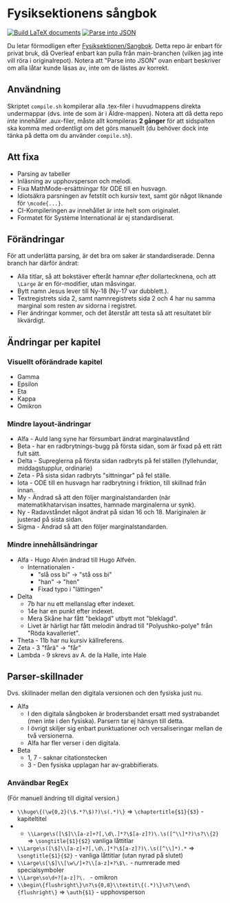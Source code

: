 # Fysiksektionens sångbok
[![Build LaTeX documents](https://github.com/oskarr/Sangbok/actions/workflows/compile.yml/badge.svg)](https://github.com/oskarr/Sangbok/actions/workflows/compile.yml) [![Parse into JSON](https://github.com/oskarr/Sangbok/actions/workflows/json-parse.yml/badge.svg)](https://github.com/oskarr/Sangbok/actions/workflows/json-parse.yml)

Du letar förmodligen efter [Fysiksektionen/Sangbok](https://github.com/Fysiksektionen/Sangbok). Detta repo är enbart för privat bruk, då Overleaf enbart kan pulla från main-branchen (vilken jag inte vill röra i originalrepot). Notera att "Parse into JSON" ovan enbart beskriver om alla låtar kunde läsas av, inte om de lästes av korrekt.

## Användning
Skriptet `compile.sh` kompilerar alla .tex-filer i huvudmappens direkta undermappar (dvs. inte de som är i Äldre-mappen). Notera att då detta repo _inte_ innehåller .aux-filer, måste allt kompileras **2 gånger** för att sidspalten ska komma med ordentligt om det görs manuellt (du behöver dock inte tänka på detta om du använder `compile.sh`).

## Att fixa
* Parsing av tabeller
* Inläsning av upphovsperson och melodi.
* Fixa MathMode-ersättningar för ODE till en husvagn.
* Idiotsäkra parsningen av fetstilt och kursiv text, samt gör något liknande för `\mcode{...}`.
* CI-Kompileringen av innehållet är inte helt som originalet.
* Formatet för Système International är ej standardiserat.

## Förändringar
För att underlätta parsing, är det bra om saker är standardiserade. Denna branch har därför ändrat:
* Alla titlar, så att bokstäver efteråt hamnar _efter_ dollartecknena, och att `\Large` är en för-modifier, utan måsvingar.
* Bytt namn Jesus lever till Ny-18 (Ny-17 var dubblett.).
* Textregistrets sida 2, samt namnregistrets sida 2 och 4 har nu samma marginal som resten av sidorna i registret.
* Fler ändringar kommer, och det återstår att testa så att resultatet blir likvärdigt.

## Ändringar per kapitel
### Visuellt oförändrade kapitel
* Gamma
* Epsilon
* Eta
* Kappa
* Omikron

### Mindre layout-ändringar
* Alfa - Auld lang syne har försumbart ändrat marginalavstånd
* Beta - har en radbrytnings-bugg på första sidan, som är fixad på ett rätt fult sätt.
* Delta - Supreglerna på första sidan radbryts på fel ställen (fyllehundar, middagstupplur, ordinarie)
* Zeta - På sista sidan radbryts "sittningar" på fel ställe.
* Iota - ODE till en husvagn har radbrytning i friktion, till skillnad från innan.
* My - Ändrad så att den följer marginalstandarden (när matematikhatarvisan insattes, hamnade marginalerna ur synk).
* Ny - Radavståndet något ändrat på sidan 16 och 18. Mariginalen är justerad på sista sidan.
* Sigma - Ändrad så att den följer marginalstandarden.

### Mindre innehållsändringar
* Alfa - Hugo Alvén ändrad till Hugo Alfvén.
    * Internationalen - 
        * "slå oss bi" -> "stå oss bi"
        * "han" -> "hen"
        * Fixad typo i "lättingen"
* Delta
    * 7b har nu ett mellanslag efter indexet.
    * 14e har en punkt efter indexet.
    * Mera Skåne har fått "beklagd" utbytt mot "bleklagd".
    * Livet är härligt har fått melodin ändrad till "Polyushko-polye" från "Röda kavalleriet".
* Theta - 11b har nu kursiv källreferens.
* Zeta - 3 "fårä" -> "får"
* Lambda - 9 skrevs av A. de la Halle, inte Hale

## Parser-skillnader
Dvs. skillnader mellan den digitala versionen och den fysiska just nu.
* Alfa
    * I den digitala sångboken är brodersbandet ersatt med systrabandet (men inte i den fysiska). Parsern tar ej hänsyn till detta.
    * I övrigt skiljer sig enbart punktuationer och versaliseringar mellan de två versionerna.
    * Alfa har fler verser i den digitala.
* Beta
    * 1, 7 - saknar citationstecken
    * 3 - Den fysiska upplagan har av-grabbifierats.


### Användbar RegEx
(För manuell ändring till digital version.)
* `\\huge\{(\w{0,2}(\$.*?\$)?)\s(.*)\}` => `\chaptertitle{$1}{$3}` - kapiteltitel
* * `\\Large\s([\$]\\[a-z]+?[,\d\.]*?\$[a-z]?)\.\s([^\\]*?)\s?\\{2}` => `\songtitle{$1}{$2}` vanliga låttitlar
* `\\Large\s([\$]\\[a-z]+?[,\d\.]*?\$[a-z]?)\.\s([^\\]*).*` => `\songtitle{$1}{$2}` - vanliga låttitlar (utan nyrad på slutet)
* `\\Large\s[\$]\\[\w\/]+?\\[a-z]+?\$\.` - numrerade med specialsymboler
* `\\Large\so\d+?[a-z]?\. ` - omikron
* `\\begin\{flushright\}\n?\s{0,8}\\textit\{(.*)\}\n?\\end\{flushright\}` => `\auth{$1}` - upphovsperson